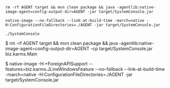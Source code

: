 ```
rm -rf AGENT target && mvn clean package && java -agentlib:native-image-agent=config-output-dir=AGENT -jar target/SystemConsole.jar

native-image --no-fallback --link-at-build-time -march=native -H:ConfigurationFileDirectories=./AGENT -jar target/SystemConsole.jar 

./SystemConsole

```

$ rm -rf AGENT target && mvn clean package && java -agentlib:native-image-agent=config-output-dir=AGENT -cp target/SystemConsole.jar biz.karms.Main

$ native-image -H:+ForeignAPISupport --features=biz.karms.JLineWindowsFeature --no-fallback --link-at-build-time -march=native -H:ConfigurationFileDirectories=./AGENT -jar target/SystemConsole.jar





